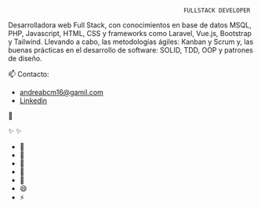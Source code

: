                                                       FULLSTACK DEVELOPER 

Desarrolladora web Full Stack, con conocimientos en base de datos MSQL, PHP, Javascript, HTML, CSS y frameworks como Laravel, Vue.js, Bootstrap y Tailwind.
Llevando a cabo, las metodologías ágiles: Kanban y Scrum y, las buenas prácticas en el desarrollo de software: SOLID, TDD, OOP y patrones de diseño.


📫  Contacto:
- andreabcm16@gamil.com
- [Linkedin](https://linkedin.com/in/-andrea-c-m)
 
 
 👋

 ✨  ✨ 



- 🔭 
- 🌱
- 👯 
- 🤔 
- 💬 
- 😄 
- ⚡ 

